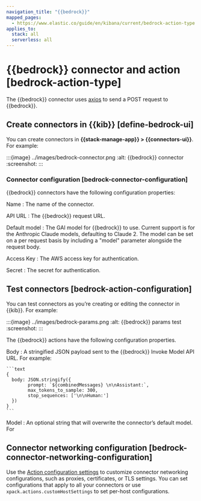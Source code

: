 ```yaml
---
navigation_title: "{{bedrock}}"
mapped_pages:
  - https://www.elastic.co/guide/en/kibana/current/bedrock-action-type.html
applies_to:
  stack: all
  serverless: all
---
```

# {{bedrock}} connector and action [bedrock-action-type]

The {{bedrock}} connector uses [axios](https://github.com/axios/axios) to send a POST request to {{bedrock}}.

## Create connectors in {{kib}} [define-bedrock-ui]

You can create connectors in **{{stack-manage-app}} > {{connectors-ui}}**.  For example:

:::{image} ../images/bedrock-connector.png
:alt: {{bedrock}} connector
:screenshot:
:::

### Connector configuration [bedrock-connector-configuration]

{{bedrock}} connectors have the following configuration properties:

Name
:   The name of the connector.

API URL
:   The {{bedrock}} request URL.

Default model
:   The GAI model for {{bedrock}} to use. Current support is for the Anthropic Claude models, defaulting to Claude 2. The model can be set on a per request basis by including a "model" parameter alongside the request body.

Access Key
:   The AWS access key for authentication.

Secret
:   The secret for authentication.

## Test connectors [bedrock-action-configuration]

You can test connectors as you’re creating or editing the connector in {{kib}}. For example:

:::{image} ../images/bedrock-params.png
:alt: {{bedrock}} params test
:screenshot:
:::

The {{bedrock}} actions have the following configuration properties.

Body
:   A stringified JSON payload sent to the {{bedrock}} Invoke Model API URL. For example:

    ```text
    {
      body: JSON.stringify({
            prompt: `${combinedMessages} \n\nAssistant:`,
            max_tokens_to_sample: 300,
            stop_sequences: ['\n\nHuman:']
      })
    }
    ```

Model
:   An optional string that will overwrite the connector’s default model. For

## Connector networking configuration [bedrock-connector-networking-configuration]

Use the [Action configuration settings](/reference/configuration-reference/alerting-settings.md#action-settings) to customize connector networking configurations, such as proxies, certificates, or TLS settings. You can set configurations that apply to all your connectors or use `xpack.actions.customHostSettings` to set per-host configurations.
